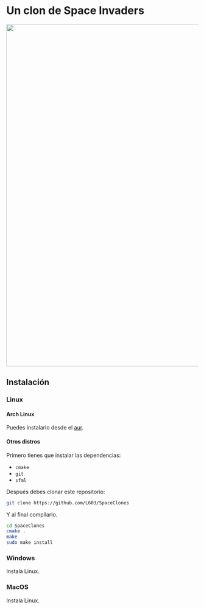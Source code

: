 # Un clon de Space Invaders

<!-- Esta cosa centra el gif-->
<p align="center">

<img width="900" src="https://user-images.githubusercontent.com/39320840/69434193-2254b700-0d0b-11ea-95ad-e88fc441decf.gif">

</p>

## Instalación
### Linux
#### Arch Linux
Puedes instalarlo desde el [aur](https://aur.archlinux.org/packages/spaceclones-git/).

#### Otros distros
Primero tienes que instalar las dependencias:
* `cmake`
* `git`
* `sfml`

Después debes clonar este repositorio:
``` bash
git clone https://github.com/L603/SpaceClones
```
Y al final compilarlo.
``` bash
cd SpaceClones
cmake .
make
sudo make install
```

### Windows
Instala Linux.
### MacOS
Instala Linux.
